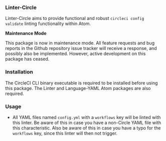 ### Linter-Circle

Linter-Circle aims to provide functional and robust `circleci config validate` linting functionality within Atom.

**Maintenance Mode**

This package is now in maintenance mode. All feature requests and bug reports in the Github repository issue tracker will receive a response, and possibly also be implemented. However, active development on this package has ceased.

### Installation
The CircleCI CLI binary executable is required to be installed before using this package. The Linter and Language-YAML Atom packages are also required.

### Usage
- All YAML files named `config.yml` with a `workflows` key will be linted with this linter. Be aware of this in case you have a non-Circle YAML file with this characteristic. Also be aware of this in case you have a typo for the `workflows` key, since this linter will then not trigger.
